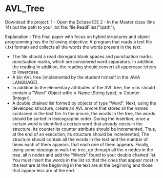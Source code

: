 # AVL_Tree
Download the project:
1 - Open the Eclipse IDE 
2 - In the Master class (line 14) put the path to your .txt file: file.ReadFiles("\\path"); 


Explanation : This final paper with focus on hybrid structures and object programming has the following objective:
 A program that reads a text file (.txt format) and collects all the words
the words present in the text.
- The file should ́a read disregard blank spaces and punctuation marks.
punctuation marks, which are considered word separators. In addition, the reading
In addition, the reading should convert all uppercase letters to lowercase.
- A bin AVL tree (implemented by the student himself in the
JAVA LANGUAGE).
- In addition to the elementary attributes of the AVL tree, the n ́os should contain
a "Word" Object with:
∗ Name (String type);
∗ Counter (Integer).
- A double chained list formed by objects of type "Word".
Next, using the developed structure, create an AVL ́arvore that
stores all the names contained in the text file. In the ́arvore, the words
In the tree, the words should be sorted in lexicographic order. During the insertion, once a certain word is
identified a certain word that already exists in the structure, its counter
its counter attribute should be incremented. Thus, at the end of an execution, its structure should be incremented,
The structure should contain all the words in the text and the number of times each of them appears.
that each one of them appears.
Finally, using some strategy to walk the tree, go through all the n nodes in the tree.
all n nodes and add the "Words" found to your double chained list.
You must insert the words in the list so that the ones that appear most in the text are at the beginning
in the text are at the beginning and those that appear less are at the end.

